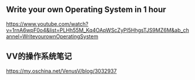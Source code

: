 
## Write your own Operating System in 1 hour
https://www.youtube.com/watch?v=1rnA6wpF0o4&list=PLHh55M_Kq4OApWScZyPl5HhgsTJS9MZ6M&ab_channel=WriteyourownOperatingSystem



## VV的操作系统笔记
https://my.oschina.net/VenusV/blog/3032937

